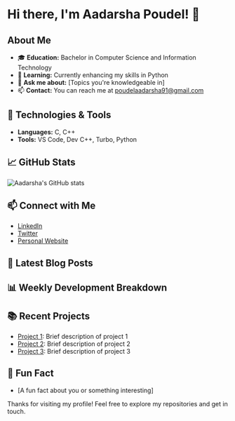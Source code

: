 # Hi there, I'm Aadarsha Poudel! 👋

## About Me
- 🎓 **Education:** Bachelor in Computer Science and Information Technology
- 🌱 **Learning:** Currently enhancing my skills in Python
- 💬 **Ask me about:** [Topics you're knowledgeable in]
- 📫 **Contact:** You can reach me at poudelaadarsha91@gmail.com

## 🚀 Technologies & Tools
- **Languages:** C, C++
- **Tools:** VS Code, Dev C++, Turbo, Python

## 📈 GitHub Stats
![Aadarsha's GitHub stats](https://github-readme-stats.vercel.app/api?username=Poudel-Aadarsha&show_icons=true&theme=radical)

## 📫 Connect with Me
- [LinkedIn](https://www.linkedin.com/in/Aadarsha-Poudel)
- [Twitter](https://twitter.com/your-twitter-handle)
- [Personal Website](http://yourwebsite.com)

## 📝 Latest Blog Posts
<!-- BLOG-POST-LIST:START -->
<!-- BLOG-POST-LIST:END -->

## 📊 Weekly Development Breakdown
<!--START_SECTION:waka-->
<!--END_SECTION:waka-->

## 📚 Recent Projects
- [Project 1](https://github.com/Poudel-Aadarsha/project-1): Brief description of project 1
- [Project 2](https://github.com/Poudel-Aadarsha/project-2): Brief description of project 2
- [Project 3](https://github.com/Poudel-Aadarsha/project-3): Brief description of project 3

## 🤔 Fun Fact
- [A fun fact about you or something interesting]

Thanks for visiting my profile! Feel free to explore my repositories and get in touch.
